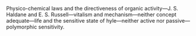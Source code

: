 Physico-chemical laws and the directiveness of organic activity—J. S. Haldane and E. S. Russell—vitalism and mechanism—neither concept adequate—life and the sensitive state of hyle—neither active nor passive—polymorphic sensitivity.